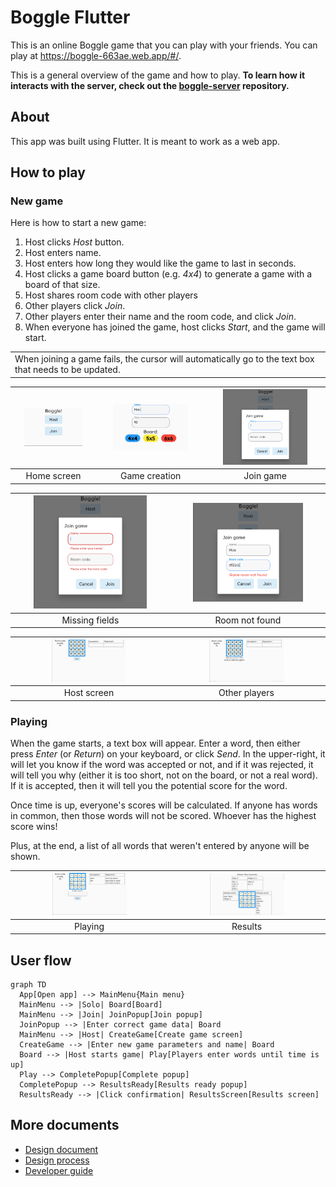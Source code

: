 # Boggle Flutter

This is an online Boggle game that you can play with your friends. You can play at https://boggle-663ae.web.app/#/.

This is a general overview of the game and how to play. **To learn how it interacts with the server, check out the [boggle-server](https://github.com/TheOmnimax/boggle-server) repository.**

## About

This app was built using Flutter. It is meant to work as a web app.

## How to play

### New game

Here is how to start a new game:

1. Host clicks *Host* button.
1. Host enters name.
1. Host enters how long they would like the game to last in seconds.
1. Host clicks a game board button (e.g. *4x4*) to generate a game with a board of that size.
1. Host shares room code with other players
1. Other players click *Join*.
1. Other players enter their name and the room code, and click *Join*.
1. When everyone has joined the game, host clicks *Start*, and the game will start.

<table><tr><td>When joining a game fails, the cursor will automatically go to the text box that needs to be updated.</td></tr></table>


| <img src="documents/images/home.png" width="75%" /> | <img src="documents/images/host_game.png" width="75%" /> | <img src="documents/images/join_game.png" width="75%" /> |
|:--:|:--:|:--:|
| Home screen | Game creation | Join game |

| <img src="documents/images/join_errors.png" width="75%" /> | <img src="documents/images/game_room_not_found.png" width="75%" /> |
|:--:|:--:|
| Missing fields | Room not found |

| <img src="documents/images/ready_to_start.png" width="50%" /> | <img src="documents/images/player_waiting.png" width="50%" /> |
|:--:|:--:|
| Host screen | Other players |


### Playing

When the game starts, a text box will appear. Enter a word, then either press *Enter* (or *Return*) on your keyboard, or click *Send*. In the upper-right, it will let you know if the word was accepted or not, and if it was rejected, it will tell you why (either it is too short, not on the board, or not a real word). If it is accepted, then it will tell you the potential score for the word.

Once time is up, everyone's scores will be calculated. If anyone has words in common, then those words will not be scored. Whoever has the highest score wins!

Plus, at the end, a list of all words that weren't entered by anyone will be shown.

| <img src="documents/images/playing.png" width="50%" /> | <img src="documents/images/results.png" width="50%" /> |
|:--:|:--:|
| Playing | Results |

## User flow

```mermaid
graph TD
  App[Open app] --> MainMenu{Main menu}
  MainMenu --> |Solo| Board[Board]
  MainMenu --> |Join| JoinPopup[Join popup]
  JoinPopup --> |Enter correct game data| Board
  MainMenu --> |Host| CreateGame[Create game screen]
  CreateGame --> |Enter new game parameters and name| Board
  Board --> |Host starts game| Play[Players enter words until time is up]
  Play --> CompletePopup[Complete popup]
  CompletePopup --> ResultsReady[Results ready popup]
  ResultsReady --> |Click confirmation| ResultsScreen[Results screen]
```

## More documents

 * [Design document](/documents/design_doc.md)
 * [Design process](/documents/design_process.md)
 * [Developer guide](documents/developer_guide.md)
  